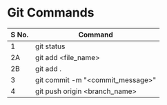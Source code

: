 # Git Commands

| S No. | Command |
| ----- | ------- |
| 1     | git status |
| 2A    | git add <file_name> |
| 2B    | git add . |
| 3     | git commit -m "<commit_message>" |
| 4     | git push origin <branch_name> |